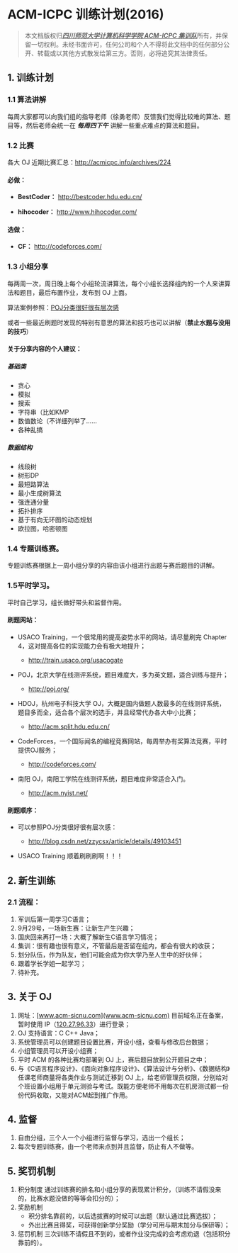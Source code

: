 # ACM-ICPC 训练计划(2016)

> 本文档版权归<u>_**四川师范大学计算机科学学院 ACM-ICPC 集训队**_</u>所有，并保留一切权利。未经书面许可，任何公司和个人不得将此文档中的任何部分公开、转载或以其他方式散发给第三方。否则，必将追究其法律责任。

>


## 1. 训练计划


### 1.1 算法讲解
每周大家都可以向我们组的指导老师（徐勇老师）反馈我们觉得比较难的算法、题目等，然后老师会统一在 _**每周四下午**_ 讲解一些重点难点的算法和题目。

### 1.2 比赛

各大 OJ 近期比赛汇总：http://acmicpc.info/archives/224

#### 必做：

- **BestCoder：**  http://bestcoder.hdu.edu.cn/

- **hihocoder：** http://www.hihocoder.com/

#### 选做：

- **CF：** http://codeforces.com/

### 1.3 小组分享

每两周一次，周日晚上每个小组轮流讲算法，每个小组长选择组内的一个人来讲算法和题目，最后布置作业，发布到 OJ 上面。

算法案例参照：[POJ分类很好很有层次感](http://blog.csdn.net/zzycsx/article/details/49103451)

或者一些最近刷题时发现的特别有意思的算法和技巧也可以讲解（**禁止水题与没用的技巧**）

#### 关于分享内容的个人建议：

##### 基础类
- 贪心
- 模拟
- 搜索
- 字符串（比如KMP
- 数值数论（不详细列举了……
- 各种乱搞

##### 数据结构
- 线段树
- 树形DP
- 最短路算法
- 最小生成树算法
- 强连通分量
- 拓扑排序
- 基于有向无环图的动态规划
- 欧拉图，哈密顿图

### 1.4 专题训练赛。
专题训练赛根据上一周小组分享的内容由该小组进行出题与赛后题目的讲解。

### 1.5平时学习。
平时自己学习，组长做好带头和监督作用。

#### 刷题网站：
- USACO Training，一个很常用的提高姿势水平的网站，请尽量刷完 Chapter 4，这对提高各位的实现能力会有极大地提升；
    - http://train.usaco.org/usacogate

- POJ，北京大学在线测评系统，题目难度大，多为英文题，适合训练与提升；
    - http://poj.org/

- HDOJ，杭州电子科技大学 OJ，大概是国内做题人数最多的在线测评系统，题目多而全，适合各个层次的选手，并且经常代办各大中小比赛；
    - http://acm.split.hdu.edu.cn/

- CodeForces，一个国际闻名的编程竞赛网站，每周举办有奖算法竞赛，平时提供OJ服务；
    - http://codeforces.com/

- 南阳 OJ，南阳工学院在线测评系统，题目难度非常适合入门。
    - http://acm.nyist.net/

#### 刷题顺序：
- 可以参照POJ分类很好很有层次感：
    - http://blog.csdn.net/zzycsx/article/details/49103451

-    USACO Training 顺着刷刷刷啊！！！

## 2. 新生训练
### 2.1 流程：
1. 军训后第一周学习C语言；
2. 9月29号，一场新生赛：让新生产生兴趣；
3. 国庆回来再打一场：大概了解新生C语言学习情况；
4. 集训：很有趣也很有意义，不管最后是否留在组内，都会有很大的收获；
5. 划分队伍，作为队友，他们可能会成为你大学乃至人生中的好伙伴；
6. 跟着学长学姐一起学习；
7. 待补充。

## 3. 关于 OJ
1. 网址：[www.acm-sicnu.com](www.acm-sicnu.com) 目前域名正在备案，暂时使用 IP（[120.27.96.33](http://120.27.96.33)）进行登录；
2. OJ 支持语言：C C++ Java；
3. 系统管理员可以创建题目设置比赛，开设小组，查看与修改后台数据；
4. 小组管理员可以开设小组赛；
5. 平时 ACM 的各种比赛均部署到 OJ 上，赛后题目放到公开题目之中；
6. 与《C语言程序设计》、《面向对象程序设计》、《算法设计与分析》、《数据结构》任课老师商量将各类作业与测试迁移到 OJ 上，给老师管理员权限，分别给对个班设置小组用于单元测验与考试。既能方便老师不用每次在机房测试都一份份代码收取，又能对ACM起到推广作用。

## 4. 监督
1. 自由分组，三个人一个小组进行监督与学习，选出一个组长；
2. 每次专题训练赛，由一个老师来点到并且监督，防止有人不做等。

## 5. 奖罚机制
1. 积分制度
通过训练赛的排名和小组分享的表现累计积分，（训练不请假没来的，比赛水题没做的等等会扣分的）；
2. 奖励机制
    - 积分排名靠前的，以后选拔赛的时候可以出题（默认通过比赛选拔）；
    - 外出比赛且得奖，可获得创新学分奖励（学分可用与期末加分与保研等）；
3. 惩罚机制
三次训练不请假且不到的，或者作业没完成的会考虑劝退（包括积分靠前的）。
